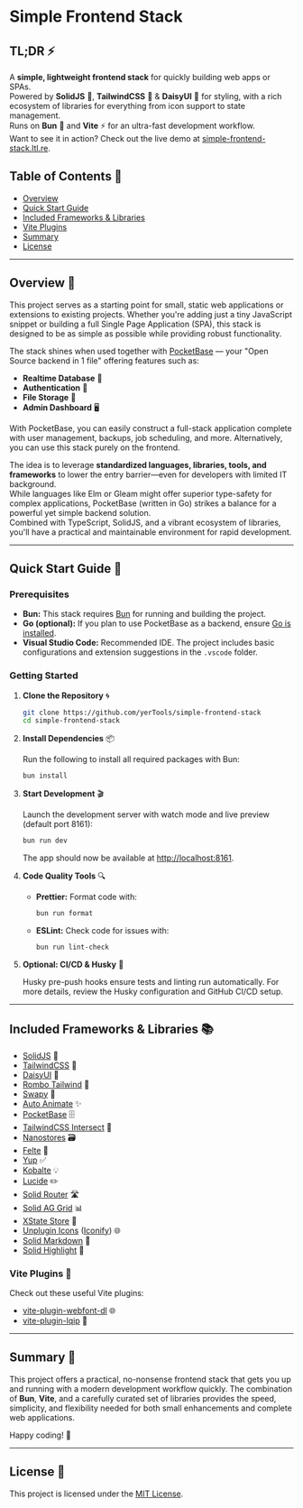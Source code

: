 # Simple Frontend Stack

## TL;DR ⚡️

A **simple, lightweight frontend stack** for quickly building web apps or SPAs.  
Powered by **SolidJS** 💎, **TailwindCSS** 🎨 & **DaisyUI** 🌼 for styling, with a rich ecosystem of libraries for everything from icon support to state management.  
Runs on **Bun** 🚀 and **Vite** ⚡️ for an ultra-fast development workflow.  
Want to see it in action? Check out the live demo at [simple-frontend-stack.ltl.re](https://simple-frontend-stack.ltl.re/).

## Table of Contents 📑

- [Overview](#overview-🌟)
- [Quick Start Guide](#quick-start-guide-🚀)
- [Included Frameworks & Libraries](#included-frameworks--libraries-📚)
- [Vite Plugins](#vite-plugins-🔌)
- [Summary](#summary-🎯)
- [License](#license-📝)

---

## Overview 🌟

This project serves as a starting point for small, static web applications or extensions to existing projects. Whether you're adding just a tiny JavaScript snippet or building a full Single Page Application (SPA), this stack is designed to be as simple as possible while providing robust functionality.

The stack shines when used together with [PocketBase](https://pocketbase.io/) — your "Open Source backend in 1 file" offering features such as:

- **Realtime Database** 🔄
- **Authentication** 🔐
- **File Storage** 📁
- **Admin Dashboard** 🖥️

With PocketBase, you can easily construct a full-stack application complete with user management, backups, job scheduling, and more. Alternatively, you can use this stack purely on the frontend.

The idea is to leverage **standardized languages, libraries, tools, and frameworks** to lower the entry barrier—even for developers with limited IT background.  
While languages like Elm or Gleam might offer superior type-safety for complex applications, PocketBase (written in Go) strikes a balance for a powerful yet simple backend solution.  
Combined with TypeScript, SolidJS, and a vibrant ecosystem of libraries, you'll have a practical and maintainable environment for rapid development.

---

## Quick Start Guide 🚀

### Prerequisites

- **Bun:** This stack requires [Bun](https://bun.sh/) for running and building the project.
- **Go (optional):** If you plan to use PocketBase as a backend, ensure [Go is installed](https://golang.org/doc/install).
- **Visual Studio Code:** Recommended IDE. The project includes basic configurations and extension suggestions in the `.vscode` folder.

### Getting Started

1. **Clone the Repository** 🌀

   ```bash
   git clone https://github.com/yerTools/simple-frontend-stack
   cd simple-frontend-stack
   ```

2. **Install Dependencies** 📦

   Run the following to install all required packages with Bun:

   ```bash
   bun install
   ```

3. **Start Development** 🎬

   Launch the development server with watch mode and live preview (default port 8161):

   ```bash
   bun run dev
   ```

   The app should now be available at [http://localhost:8161](http://localhost:8161).

4. **Code Quality Tools** 🔍

   - **Prettier:** Format code with:
     ```bash
     bun run format
     ```
   - **ESLint:** Check code for issues with:
     ```bash
     bun run lint-check
     ```

5. **Optional: CI/CD & Husky** 🤖

   Husky pre-push hooks ensure tests and linting run automatically. For more details, review the Husky configuration and GitHub CI/CD setup.

---

## Included Frameworks & Libraries 📚

- [SolidJS](https://www.solidjs.com/) 💎
- [TailwindCSS](https://tailwindcss.com/) 🎨
- [DaisyUI](https://daisyui.com/) 🌼
- [Rombo Tailwind](https://rombo.co/tailwind/) 💫
- [Swapy](https://swapy.tahazsh.com/) 🔄
- [Auto Animate](https://auto-animate.formkit.com/) ✨
- [PocketBase](https://pocketbase.io/) 🗄️
- [TailwindCSS Intersect](https://github.com/heidkaemper/tailwindcss-intersect) 🔗
- [Nanostores](https://github.com/nanostores/nanostores) 🗃️
- [Felte](https://github.com/pablo-abc/felte) 📝
- [Yup](https://github.com/jquense/yup) ✅
- [Kobalte](https://kobalte.dev) 💡
- [Lucide](https://lucide.dev/) ✏️
- [Solid Router](https://github.com/solidjs/solid-router) 🛣️
- [Solid AG Grid](https://github.com/solidjs-community/solid-ag-grid) 📊
- [XState Store](https://stately.ai/docs/xstate-store) 🔄
- [Unplugin Icons](https://github.com/unplugin/unplugin-icons) ([Iconify](https://iconify.design/)) 🌐
- [Solid Markdown](https://github.com/andi23rosca/solid-markdown) 📖
- [Solid Highlight](https://github.com/aidanaden/solid-highlight) 🌈

### Vite Plugins 🔌

Check out these useful Vite plugins:

- [vite-plugin-webfont-dl](https://github.com/feat-agency/vite-plugin-webfont-dl) 🌐
- [vite-plugin-lqip](https://github.com/drwpow/vite-plugin-lqip) 📸

---

## Summary 🎯

This project offers a practical, no-nonsense frontend stack that gets you up and running with a modern development workflow quickly. The combination of **Bun**, **Vite**, and a carefully curated set of libraries provides the speed, simplicity, and flexibility needed for both small enhancements and complete web applications.

Happy coding! 🎉

---

## License 📝

This project is licensed under the [MIT License](LICENSE.md).
